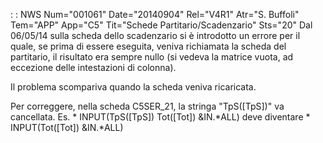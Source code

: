  :  : NWS Num="001061" Date="20140904" Rel="V4R1" Atr="S. Buffoli" Tem="APP" App="C5" Tit="Schede Partitario/Scadenzario" Sts="20"
Dal 06/05/14 sulla scheda dello scadenzario si è introdotto un errore per il quale, se prima di essere eseguita, veniva richiamata la scheda del partitario, il risultato era sempre nullo (si vedeva la matrice vuota, ad eccezione delle intestazioni di colonna).

Il problema scompariva quando la scheda veniva ricaricata.

Per correggere, nella scheda C5SER_21, la stringa "TpS([TpS])" va cancellata. Es.
\* INPUT(TpS([TpS]) Tot([Tot]) &IN.\*ALL)
deve diventare
\* INPUT(Tot([Tot]) &IN.\*ALL)
